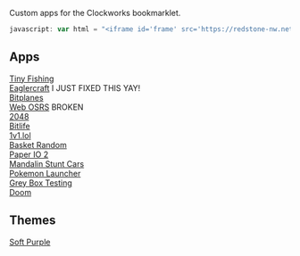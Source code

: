 Custom apps for the Clockworks bookmarklet.
```javascript
javascript: var html = "<iframe id='frame' src='https://redstone-nw.netlify.app/clockwork-app/index.html' width='100%' frameborder='0' style='height:100%; top:0; left:0; bottom:0; right:0; margin:0; width:100%; border:none; padding:0; overflow:hidden; z-index:999999;'> Your browser doesn't support iframes 🤡 </iframe>"; var myWindow = window.open("", Math.random.toString(), "width=1000,height=600,fullscreen=yes"); myWindow.document.body.style = "background-color: black; color:#888; margin: 0;"; myWindow.document.body.innerHTML = html; myWindow.document.title = document.title; var link = document.createElement('link'); link.rel = 'icon'; myWindow.document.head.appendChild(link); link.href = document.querySelector("link[rel~='icon']").href; document.location.reload();
```
## Apps
[Tiny Fishing](https://l413.github.io/Clockwork-OS-Custom/tinyfishingapp.js) <br>
[Eaglercraft](https://l413.github.io/Clockwork-OS-Custom/eaglerapp.js) I JUST FIXED THIS YAY! <br>
[Bitplanes](https://l413.github.io/Clockwork-OS-Custom/bitplanesapp.js) <br>
[Web OSRS](https://l413.github.io/Clockwork-OS-Custom/webosrsapp.js) BROKEN <br>
[2048](https://l413.github.io/Clockwork-OS-Custom/2048app.js) <br>
[Bitlife](https://l413.github.io/Clockwork-OS-Custom/bitlifeapp.js) <br>
[1v1.lol](https://l413.github.io/Clockwork-OS-Custom/1v1lolapp.js) <br>
[Basket Random](https://l413.github.io/Clockwork-OS-Custom/basketrandomapp.js) <br>
[Paper IO 2](https://l413.github.io/Clockwork-OS-Custom/paperio2app.js) <br>
[Mandalin Stunt Cars](https://l413.github.io/Clockwork-OS-Custom/mandalinapp.js) <br>
[Pokemon Launcher](https://l413.github.io/Clockwork-OS-Custom/pokemonapp.js) <br>
[Grey Box Testing](https://l413.github.io/Clockwork-OS-Custom/greyboxtestingapp.js) <br>
[Doom](https://l413.github.io/Clockwork-OS-Custom/doomapp.js) <br>
## Themes
[Soft Purple](https://l413.github.io/Clockwork-OS-Custom/softpurpletheme.css) <br>
